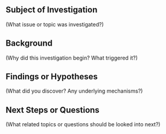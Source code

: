 ## Subject of Investigation

(What issue or topic was investigated?)

## Background

(Why did this investigation begin? What triggered it?)

## Findings or Hypotheses

(What did you discover? Any underlying mechanisms?)

## Next Steps or Questions

(What related topics or questions should be looked into next?)
